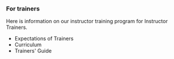### For trainers

Here is information on our instructor training program for Instructor Trainers.

* Expectations of Trainers
* Curriculum
* Trainers' Guide



